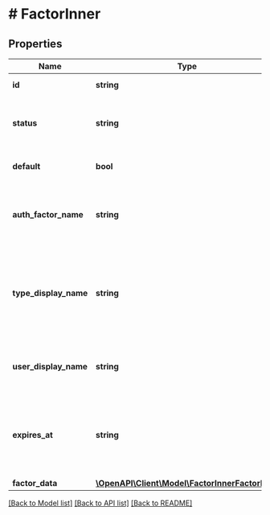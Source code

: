 # # FactorInner

## Properties

Name | Type | Description | Notes
------------ | ------------- | ------------- | -------------
**id** | **string** | MFA device identifier. | [optional]
**status** | **string** | accepted : factor has been verified. pending: registered but has not been verified. | [optional]
**default** | **bool** | True &#x3D; is user&#39;s default MFA device for OneLogin. | [optional]
**auth_factor_name** | **string** | \&quot;Official\&quot; authentication factor name, as it appears to administrators in OneLogin. | [optional]
**type_display_name** | **string** | Authentication factor display name as it appears to users upon initial registration, as defined by admins at Settings &gt; Authentication Factors. | [optional]
**user_display_name** | **string** | Authentication factor display name assigned by users when they enroll the device. | [optional]
**expires_at** | **string** | A short lived token that is required to Verify the Factor. This token expires based on the expires_in parameter passed in. | [optional]
**factor_data** | [**\OpenAPI\Client\Model\FactorInnerFactorData**](FactorInnerFactorData.md) |  | [optional]

[[Back to Model list]](../../README.md#models) [[Back to API list]](../../README.md#endpoints) [[Back to README]](../../README.md)
